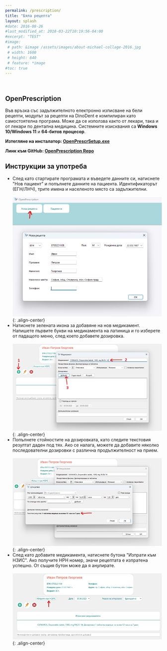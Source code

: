 ```yaml
---
permalink: /prescription/
title: "Бяла рецепта"
layout: splash
#date: 2016-08-26
#last_modified_at: 2018-03-22T10:19:56-04:00
#excerpt: "TEST"
#image:
 # path: &image /assets/images/about-michael-collage-2016.jpg
 # width: 1600
 # height: 640
 # feature: *image
#toc: true
---
```


<br>

## OpenPrescription

Във връзка със задължителното електронно изписване на бели рецепти, модулът за рецепти на DinoDent е компилиран като самостоятелна програма. Може да се използва както от лекари, така и от лекари по дентална медицина.
Системните изисквания са <b>Windows 10/Windows 11</b> и <b>64-битов процесор</b>.

<b>Изтегляне на инсталатор: [OpenPrescrSetup.exe](https://github.com/thefinalcutbg/OpenPrescription/releases/download/v0.6/OpenPrescrSetup.exe)</b>

<b>Линк към GitHub: [OpenPrescription Repo](https://github.com/thefinalcutbg/OpenPrescription)</b>

## Инструкции за употреба

- След като стартирате програмата и въведете данните си, натиснете "Нов пациент" и попълнете данните на пациента. Идентификаторът (ЕГН/ЛНЧ), трите имена и населеното място са задължителни.<br><br>
![image-center](/assets/images/prescr1.png){: .align-center}<br>
- Натиснете зелената икона за добавяне на нов медикамент. Напишете първите букви на медикамента на латиница и го изберете от падащото меню, след което добавете дозировка.<br><br>
![image-center](/assets/images/prescr2.png){: .align-center}<br>
- Попълнете стойностите на дозировката, като следите текстовия резултат даден под тях. Ако се налага, можете да добавите няколко последователни дозировки с различна продължителност на прием.<br><br>
![image-center](/assets/images/prescr3.png){: .align-center}<br>
- След като добавите медикамента, натиснете бутона "Изпрати към НЗИС". Ако получите НРН номер, значи рецептата е изпратена успешно. От същия бутон може да я анулирате.<br><br>
![image-center](/assets/images/prescr4.png){: .align-center}<br>